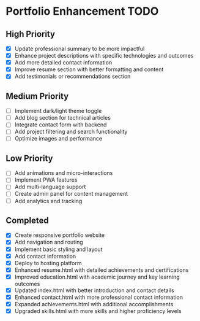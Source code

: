 # Portfolio Enhancement TODO

## High Priority
- [x] Update professional summary to be more impactful
- [x] Enhance project descriptions with specific technologies and outcomes
- [x] Add more detailed contact information
- [x] Improve resume section with better formatting and content
- [x] Add testimonials or recommendations section

## Medium Priority
- [ ] Implement dark/light theme toggle
- [ ] Add blog section for technical articles
- [ ] Integrate contact form with backend
- [ ] Add project filtering and search functionality
- [ ] Optimize images and performance

## Low Priority
- [ ] Add animations and micro-interactions
- [ ] Implement PWA features
- [ ] Add multi-language support
- [ ] Create admin panel for content management
- [ ] Add analytics and tracking

## Completed
- [x] Create responsive portfolio website
- [x] Add navigation and routing
- [x] Implement basic styling and layout
- [x] Add contact information
- [x] Deploy to hosting platform
- [x] Enhanced resume.html with detailed achievements and certifications
- [x] Improved education.html with academic journey and key learning outcomes
- [x] Updated index.html with better introduction and contact details
- [x] Enhanced contact.html with more professional contact information
- [x] Expanded achievements.html with additional accomplishments
- [x] Upgraded skills.html with more skills and higher proficiency levels
